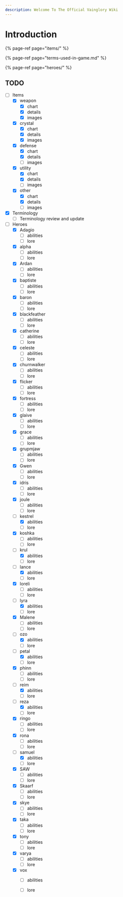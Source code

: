 ```yaml
---
description: Welcome To The Official Vainglory Wiki
---
```


# Introduction

{% page-ref page="items/" %}

{% page-ref page="terms-used-in-game.md" %}

{% page-ref page="heroes/" %}

## TODO

* [ ] Items
  * [x] weapon
    * [x] chart
    * [x] details
    * [x] images
  * [x] crystal
    * [x] chart
    * [x] details
    * [x] images
  * [x] defense
    * [x] chart
    * [x] details
    * [ ] images
  * [x] utility
    * [x] chart
    * [x] details
    * [ ] images
  * [x] other
    * [x] chart
    * [x] details
    * [ ] images
* [x] Terminology
  * [ ] Terminology review and update
* [ ] Heroes
  * [x] Adagio
    * [ ] abilities
    * [ ] lore
  * [x] alpha
    * [ ] abilities
    * [ ] lore
  * [x] Ardan
    * [ ] abilities
    * [ ] lore
  * [x] baptiste
    * [ ] abilities
    * [ ] lore
  * [x] baron
    * [ ] abilities
    * [ ] lore
  * [x] blackfeather
    * [ ] abilities
    * [ ] lore
  * [x] catherine
    * [ ] abilities
    * [ ] lore
  * [x] celeste
    * [ ] abilities
    * [ ] lore
  * [x] churnwalker
    * [ ] abilities
    * [ ] lore
  * [x] flicker
    * [ ] abilities
    * [ ] lore
  * [x] fortress
    * [ ] abilities
    * [ ] lore
  * [x] glaive
    * [ ] abilities
    * [ ] lore
  * [x] grace
    * [ ] abilities
    * [ ] lore
  * [x] grupmjaw
    * [ ] abilities
    * [ ] lore
  * [x] Gwen
    * [ ] abilities
    * [ ] lore
  * [x] idris
    * [ ] abilities
    * [ ] lore
  * [x] joule
    * [ ] abilities
    * [ ] lore
  * [ ] kestrel
    * [x] abilities
    * [ ] lore
  * [x] koshka
    * [ ] abilities
    * [ ] lore
  * [ ] krul
    * [x] abilities
    * [ ] lore
  * [ ] lance
    * [x] abilities
    * [ ] lore
  * [x] loreli
    * [ ] abilities
    * [ ] lore
  * [ ] lyra
    * [x] abilities
    * [ ] lore
  * [x] Malene
    * [ ] abilities
    * [ ] lore
  * [ ] ozo
    * [x] abilities
    * [ ] lore
  * [ ] petal
    * [x] abilities
    * [ ] lore
  * [x] phinn
    * [ ] abilities
    * [ ] lore
  * [ ] reim
    * [x] abilities
    * [ ] lore
  * [ ] reza
    * [x] abilities
    * [ ] lore
  * [x] ringo
    * [ ] abilities
    * [ ] lore
  * [x] rona
    * [ ] abilities
    * [ ] lore
  * [ ] samuel
    * [x] abilities
    * [ ] lore
  * [x] SAW
    * [ ] abilities
    * [ ] lore
  * [x] Skaarf
    * [ ] abilities
    * [ ] lore
  * [x] skye
    * [ ] abilities
    * [ ] lore
  * [x] taka
    * [ ] abilities
    * [ ] lore
  * [x] tony
    * [ ] abilities
    * [ ] lore
  * [x] varya
    * [ ] abilities
    * [ ] lore
  * [x] vox
    * [ ] abilities
    * [ ] lore

